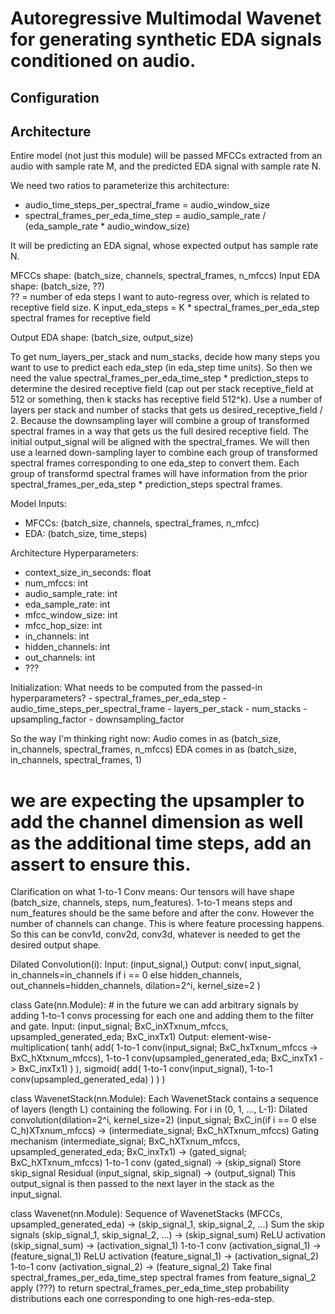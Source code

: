 # Autoregressive Multimodal Wavenet for generating synthetic EDA signals conditioned on audio.

## Configuration



## Architecture
Entire model (not just this module) will be passed MFCCs extracted from an audio with sample rate M, and the predicted EDA signal with sample rate N.


We need two ratios to parameterize this architecture: 
- audio_time_steps_per_spectral_frame = audio_window_size
- spectral_frames_per_eda_time_step = audio_sample_rate / (eda_sample_rate * audio_window_size)




It will be predicting an EDA signal, whose expected output has sample rate N.




MFCCs shape: (batch_size, channels, spectral_frames, n_mfccs)
Input EDA shape: (batch_size, ??)  
        ?? = number of eda steps I want to auto-regress over, which is related to receptive field size. 
        K input_eda_steps = K * spectral_frames_per_eda_step spectral frames for receptive field

Output EDA shape: (batch_size, output_size)




To get num_layers_per_stack and num_stacks, decide how many steps you want to use to predict each eda_step (in eda_step time units).
So then we need the value spectral_frames_per_eda_time_step * prediction_steps to determine the desired receptive field (cap out per stack receptive_field at 512 or something, then k stacks has receptive field 512^k).
Use a number of layers per stack and number of stacks that gets us desired_receptive_field / 2. Because the downsampling layer will combine a group of transformed spectral frames in a way that gets us the full desired receptive field.
The initial output_signal will be aligned with the spectral_frames. We will then use a learned down-sampling layer to combine each group of transformed spectral frames corresponding to one eda_step to convert them. 
Each group of transformd spectral frames will have information from the prior spectral_frames_per_eda_step * prediction_steps spectral frames.




Model Inputs:
- MFCCs: (batch_size, channels, spectral_frames, n_mfcc)
- EDA: (batch_size, time_steps)




Architecture Hyperparameters: 
- context_size_in_seconds: float
- num_mfccs: int
- audio_sample_rate: int
- eda_sample_rate: int
- mfcc_window_size: int
- mfcc_hop_size: int
- in_channels: int
- hidden_channels: int
- out_channels: int
- ???

Initialization:
    What needs to be computed from the passed-in hyperparameters?
    - spectral_frames_per_eda_step
    - audio_time_steps_per_spectral_frame
    - layers_per_stack
    - num_stacks
    - upsampling_factor
    - downsampling_factor



So the way I'm thinking right now:
Audio comes in as (batch_size, in_channels, spectral_frames, n_mfccs)
EDA comes in as (batch_size, in_channels, spectral_frames, 1)  
# we are expecting the upsampler to add the channel dimension as well as the additional time steps, add an assert to ensure this.

Clarification on what 1-to-1 Conv means:
    Our tensors will have shape (batch_size, channels, steps, num_features).
    1-to-1 means steps and num_features should be the same before and after the conv.
    However the number of channels can change. This is where feature processing happens.
    So this can be conv1d, conv2d, conv3d, whatever is needed to get the desired output shape.

Dilated Convolution(i):
    Input: (input_signal,)
    Output: conv(
        input_signal, 
        in_channels=in_channels if i == 0 else hidden_channels, 
        out_channels=hidden_channels, 
        dilation=2^i, 
        kernel_size=2
    )

class Gate(nn.Module):
    # in the future we can add arbitrary signals by adding 1-to-1 convs processing for each one and adding them to the filter and gate.
    Input: (input_signal; BxC_inXTxnum_mfccs, upsampled_generated_eda; BxC_inxTx1)
    Output: element-wise-multiplication(
        tanh(
            add(
                1-to-1 conv(input_signal; BxC_hxTxnum_mfccs -> BxC_hXtxnum_mfccs), 
                1-to-1 conv(upsampled_generated_eda; BxC_inxTx1 -> BxC_inxTx1)
            )
        ),
        sigmoid(
            add(
                1-to-1 conv(input_signal), 
                1-to-1 conv(upsampled_generated_eda)
            )
        )
    )

class WavenetStack(nn.Module):
    Each WavenetStack contains a sequence of layers (length L) containing the following. 
    For i in (0, 1, ..., L-1):
        Dilated convolution(dilation=2^i, kernel_size=2) (input_signal; BxC_in(if i == 0 else C_h)XTxnum_mfccs) -> (intermediate_signal; BxC_hXTxnum_mfccs)
        Gating mechanism (intermediate_signal; BxC_hXTxnum_mfccs, upsampled_generated_eda; BxC_inxTx1) -> (gated_signal; BxC_hXTxnum_mfccs)
        1-to-1 conv (gated_signal) -> (skip_signal)
        Store skip_signal
        Residual (input_signal, skip_signal) -> (output_signal)
        This output_signal is then passed to the next layer in the stack as the input_signal.

class Wavenet(nn.Module):
    Sequence of WavenetStacks (MFCCs, upsampled_generated_eda) -> (skip_signal_1, skip_signal_2, ...)
    Sum the skip signals (skip_signal_1, skip_signal_2, ...) -> (skip_signal_sum)
    ReLU activation (skip_signal_sum) -> (activation_signal_1)
    1-to-1 conv (activation_signal_1) -> (feature_signal_1)
    ReLU activation (feature_signal_1) -> (activation_signal_2)
    1-to-1 conv (activation_signal_2) -> (feature_signal_2)
    Take final spectral_frames_per_eda_time_step spectral frames from feature_signal_2
    apply (???) to return spectral_frames_per_eda_time_step probability distributions each one corresponding to one high-res-eda-step.
